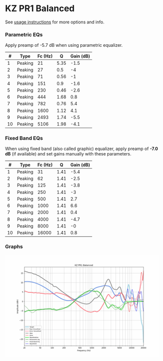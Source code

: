 # KZ PR1 Balanced
See [usage instructions](https://github.com/jaakkopasanen/AutoEq#usage) for more options and info.

### Parametric EQs
Apply preamp of -5.7 dB when using parametric equalizer.

|   # | Type    |   Fc (Hz) |    Q |   Gain (dB) |
|-----|---------|-----------|------|-------------|
|   1 | Peaking |        21 | 5.35 |        -1.5 |
|   2 | Peaking |        27 | 0.5  |        -4   |
|   3 | Peaking |        71 | 0.56 |        -1   |
|   4 | Peaking |       151 | 0.9  |        -1.6 |
|   5 | Peaking |       230 | 0.46 |        -2.6 |
|   6 | Peaking |       444 | 1.68 |         0.8 |
|   7 | Peaking |       782 | 0.76 |         5.4 |
|   8 | Peaking |      1600 | 1.12 |         4.1 |
|   9 | Peaking |      2493 | 1.74 |        -5.5 |
|  10 | Peaking |      5106 | 1.98 |        -4.1 |

### Fixed Band EQs
When using fixed band (also called graphic) equalizer, apply preamp of **-7.0 dB** (if available) and set gains manually with these parameters.

|   # | Type    |   Fc (Hz) |    Q |   Gain (dB) |
|-----|---------|-----------|------|-------------|
|   1 | Peaking |        31 | 1.41 |        -5.4 |
|   2 | Peaking |        62 | 1.41 |        -2.5 |
|   3 | Peaking |       125 | 1.41 |        -3.8 |
|   4 | Peaking |       250 | 1.41 |        -3   |
|   5 | Peaking |       500 | 1.41 |         2.7 |
|   6 | Peaking |      1000 | 1.41 |         6.6 |
|   7 | Peaking |      2000 | 1.41 |         0.4 |
|   8 | Peaking |      4000 | 1.41 |        -4.7 |
|   9 | Peaking |      8000 | 1.41 |        -0   |
|  10 | Peaking |     16000 | 1.41 |         0.8 |

### Graphs
![](./KZ%20PR1%20Balanced.png)
